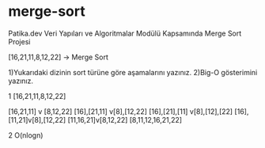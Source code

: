 # merge-sort
Patika.dev Veri Yapıları ve Algoritmalar Modülü Kapsamında Merge Sort Projesi

[16,21,11,8,12,22] -> Merge Sort

1)Yukarıdaki dizinin sort türüne göre aşamalarını yazınız.
2)Big-O gösterimini yazınız.

1
[16,21,11,8,12,22] 

[16,21,11] v [8,12,22]
[16],[21,11] v[8],[12,22]
[16],[21],[11] v[8],[12],[22]
[16],[11,21]v[8],[12,22]
[11,16,21]v[8,12,22]
[8,11,12,16,21,22]


2
O(nlogn)
